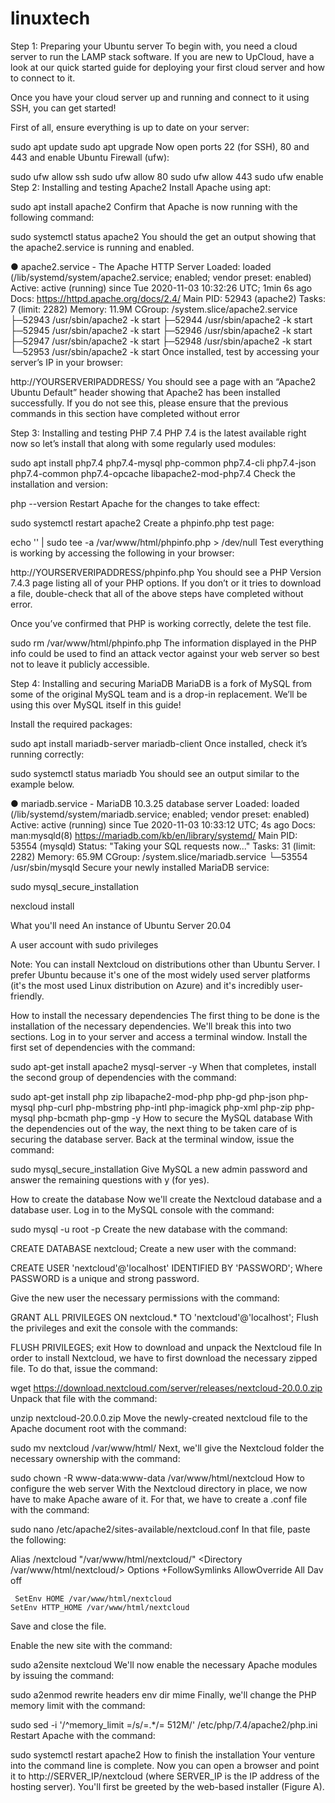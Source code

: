 # linuxtech
Step 1: Preparing your Ubuntu server
To begin with, you need a cloud server to run the LAMP stack software. If you are new to UpCloud, have a look at our quick started guide for deploying your first cloud server and how to connect to it.

Once you have your cloud server up and running and connect to it using SSH, you can get started!

First of all, ensure everything is up to date on your server:

sudo apt update
sudo apt upgrade
Now open ports 22 (for SSH), 80 and 443 and enable Ubuntu Firewall (ufw):

sudo ufw allow ssh
sudo ufw allow 80
sudo ufw allow 443
sudo ufw enable
Step 2: Installing and testing Apache2
Install Apache using apt:

sudo apt install apache2
Confirm that Apache is now running with the following command:

sudo systemctl status apache2
You should the get an output showing that the apache2.service is running and enabled.

● apache2.service - The Apache HTTP Server
     Loaded: loaded (/lib/systemd/system/apache2.service; enabled; vendor preset: enabled)
     Active: active (running) since Tue 2020-11-03 10:32:26 UTC; 1min 6s ago
       Docs: https://httpd.apache.org/docs/2.4/
   Main PID: 52943 (apache2)
      Tasks: 7 (limit: 2282)
     Memory: 11.9M
     CGroup: /system.slice/apache2.service
             ├─52943 /usr/sbin/apache2 -k start
             ├─52944 /usr/sbin/apache2 -k start
             ├─52945 /usr/sbin/apache2 -k start
             ├─52946 /usr/sbin/apache2 -k start
             ├─52947 /usr/sbin/apache2 -k start
             ├─52948 /usr/sbin/apache2 -k start
             └─52953 /usr/sbin/apache2 -k start
Once installed, test by accessing your server’s IP in your browser:

http://YOURSERVERIPADDRESS/
You should see a page with an “Apache2 Ubuntu Default” header showing that Apache2 has been installed successfully. If you do not see this, please ensure that the previous commands in this section have completed without error

Step 3: Installing and testing PHP 7.4
PHP 7.4 is the latest available right now so let’s install that along with some regularly used modules:

sudo apt install php7.4 php7.4-mysql php-common php7.4-cli php7.4-json php7.4-common php7.4-opcache libapache2-mod-php7.4
Check the installation and version:

php --version
Restart Apache for the changes to take effect:

sudo systemctl restart apache2
Create a phpinfo.php test page:

echo '<?php phpinfo(); ?>' | sudo tee -a /var/www/html/phpinfo.php > /dev/null
Test everything is working by accessing the following in your browser:

http://YOURSERVERIPADDRESS/phpinfo.php
You should see a PHP Version 7.4.3 page listing all of your PHP options. If you don’t or it tries to download a file, double-check that all of the above steps have completed without error.

Once you’ve confirmed that PHP is working correctly, delete the test file.

sudo rm /var/www/html/phpinfo.php
The information displayed in the PHP info could be used to find an attack vector against your web server so best not to leave it publicly accessible.

Step 4: Installing and securing MariaDB
MariaDB is a fork of MySQL from some of the original MySQL team and is a drop-in replacement. We’ll be using this over MySQL itself in this guide!

Install the required packages:

sudo apt install mariadb-server mariadb-client
Once installed, check it’s running correctly:

sudo systemctl status mariadb
You should see an output similar to the example below.

● mariadb.service - MariaDB 10.3.25 database server
     Loaded: loaded (/lib/systemd/system/mariadb.service; enabled; vendor preset: enabled)
     Active: active (running) since Tue 2020-11-03 10:33:12 UTC; 4s ago
       Docs: man:mysqld(8)
             https://mariadb.com/kb/en/library/systemd/
   Main PID: 53554 (mysqld)
     Status: "Taking your SQL requests now..."
      Tasks: 31 (limit: 2282)
     Memory: 65.9M
     CGroup: /system.slice/mariadb.service
             └─53554 /usr/sbin/mysqld
Secure your newly installed MariaDB service:

sudo mysql_secure_installation

nexcloud install

What you'll need
An instance of Ubuntu Server 20.04

A user account with sudo privileges

Note: You can install Nextcloud on distributions other than Ubuntu Server. I prefer Ubuntu because it's one of the most widely used server platforms (it's the most used Linux distribution on Azure) and it's incredibly user-friendly.

How to install the necessary dependencies
The first thing to be done is the installation of the necessary dependencies. We'll break this into two sections. Log in to your server and access a terminal window. Install the first set of dependencies with the command:

sudo apt-get install apache2 mysql-server -y
When that completes, install the second group of dependencies with the command:

sudo apt-get install php zip libapache2-mod-php php-gd php-json php-mysql php-curl php-mbstring php-intl php-imagick php-xml php-zip php-mysql php-bcmath php-gmp -y
How to secure the MySQL database
With the dependencies out of the way, the next thing to be taken care of is securing the database server. Back at the terminal window, issue the command:

sudo mysql_secure_installation
Give MySQL a new admin password and answer the remaining questions with y (for yes).

How to create the database
Now we'll create the Nextcloud database and a database user. Log in to the MySQL console with the command:

sudo mysql -u root -p
Create the new database with the command:

CREATE DATABASE nextcloud;
Create a new user with the command:

CREATE USER 'nextcloud'@'localhost' IDENTIFIED BY 'PASSWORD';
Where PASSWORD is a unique and strong password.

Give the new user the necessary permissions with the command:

GRANT ALL PRIVILEGES ON nextcloud.* TO 'nextcloud'@'localhost';
Flush the privileges and exit the console with the commands:

FLUSH PRIVILEGES;
exit
How to download and unpack the Nextcloud file
In order to install Nextcloud, we have to first download the necessary zipped file. To do that, issue the command:

wget https://download.nextcloud.com/server/releases/nextcloud-20.0.0.zip
Unpack that file with the command:

unzip nextcloud-20.0.0.zip
Move the newly-created nextcloud file to the Apache document root with the command:

sudo mv nextcloud /var/www/html/
Next, we'll give the Nextcloud folder the necessary ownership with the command:

sudo chown -R www-data:www-data /var/www/html/nextcloud
How to configure the web server
With the Nextcloud directory in place, we now have to make Apache aware of it. For that, we have to create a .conf file with the command:

sudo nano /etc/apache2/sites-available/nextcloud.conf
In that file, paste the following:

Alias /nextcloud "/var/www/html/nextcloud/"
<Directory /var/www/html/nextcloud/>
    Options +FollowSymlinks
    AllowOverride All
      <IfModule mod_dav.c>
        Dav off
      </IfModule>     

     SetEnv HOME /var/www/html/nextcloud
    SetEnv HTTP_HOME /var/www/html/nextcloud
</Directory>
Save and close the file. 

Enable the new site with the command:

sudo a2ensite nextcloud
We'll now enable the necessary Apache modules by issuing the command:

sudo a2enmod rewrite headers env dir mime
Finally, we'll change the PHP memory limit with the command:

sudo sed -i '/^memory_limit =/s/=.*/= 512M/' /etc/php/7.4/apache2/php.ini
Restart Apache with the command:

sudo systemctl restart apache2
How to finish the installation
Your venture into the command line is complete. Now you can open a browser and point it to http://SERVER_IP/nextcloud (where SERVER_IP is the IP address of the hosting server). You'll first be greeted by the web-based installer (Figure A).
